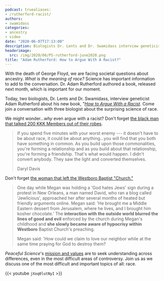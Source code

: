 ```yaml
---
podcast: truealiases:
- /rutherford-racist/
authors:
- swamidass
categories:
- ancestry
- video
date: "2020-06-07T17:13:00"
description: Biologists Dr. Lents and Dr. Swamidass interview geneticist Adam Rutherford about his new book, How to Argue With a Racist.
headerimage:
  src: /img/2020/06/PS-rutherford-june2020.png
title: "Adam Rutherford: How to Argue With A Racist?"
---
```


With the death of George Floyd, we are facing societal questions about ancestry. *What is the meaning of race?* Science has important information to add to the conversation. Dr. Adam Rutherford authored a book, released next month, which is important for our moment.

Today, two biologists, Dr. Lents and Dr. Swamidass, interview geneticist Adam Rutherford about his new book, "[*How to Argue With a Racist*](https://amzn.to/2zTZyiR). Come join a conversation with three biologist about the surprising science of race.

We might wonder...*why* even argue with a racist? Don't forget [the black man that talked 200 KKK Members out of their robes](https://discourse.peacefulscience.org/t/black-man-talks-200-kkk-members-out-of-robes/5592).

> If you spend five minutes with your worst enemy --- it doesn't have to be about race, it could be about anything...you will find that you both have something in common. As you build upon those commonalities, you're forming a relationship and as you build about that relationship, you're forming a friendship. That's what would happen. I didn't convert anybody. They saw the light and converted themselves.
>
> Daryl Davis

Don't forget [the woman that left the Westboro Baptist "Church."](https://discourse.peacefulscience.org/t/woman-leaves-the-westboro-baptist-church/720)

> One day while Megan was holding a 'God hates Jews' sign during a protest in New Orleans, a man named David, who ran a blog called 'Jewlicious', approached her after several months of heated but friendly arguments online. Megan said: 'He brought me a Middle Eastern dessert from Jerusalem, where he lives, and I brought him kosher chocolate.' The **interaction with the outside world blurred the lines of good and evil** enforced by the church during Megan's childhood and **she slowly became aware of hypocrisy within Westboro** Baptist Church's preaching.
>
> Megan said: 'How could we claim to love our neighbor while at the same time praying for God to destroy them?

*Peaceful Science*'s [mission and values](https://peacefulscience.org/mission-and-values/) are to seek understanding across differences, even in the most difficult areas of controversy. Join us as we discuss one of the most difficult and important topics of all: race.

{{< youtube `jXoq0lutNyI` >}}
